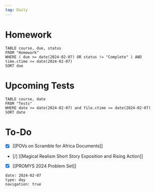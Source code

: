 ```yaml
---
tag: Daily
---
```

# Homework
```dataview
TABLE course, due, status
FROM "Homework" 
WHERE ( due >= date(2024-02-07) OR status != "Complete" ) AND time.ctime <= date(2024-02-07)
SORT due
```
# Upcoming Tests
```dataview
TABLE course, date
FROM "Tests" 
WHERE date >= date(2024-02-07) and file.ctime <= date(2024-02-07)
SORT date
```
# To-Do
- [x] [[POVs on Scramble for Africa Documents]]
- [/] [[Magical Realism Short Story Exposition and Rising Action]]
- [x] [[PROMYS 2024 Problem Set]]

```gEvent
date: 2024-02-07
type: day
navigation: true
```